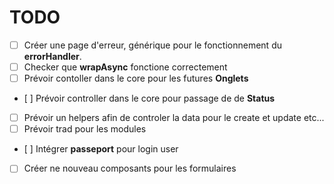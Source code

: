 # TODO

- [ ] Créer une page d'erreur, générique pour le fonctionnement du **errorHandler**.
- [ ] Checker que **wrapAsync** fonctione correctement
- [ ] Prévoir contoller dans le core pour les futures **Onglets**
- [ ] Prévoir controller dans le core pour passage de de **Status**
- [ ] Prévoir un helpers afin de controler la data pour le create et update etc...
- [ ] Prévoir trad pour les modules
- [ ] Intégrer **passeport** pour login user
- [ ] Créer ne nouveau composants pour les formulaires
